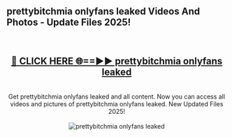<h2>prettybitchmia onlyfans leaked Videos And Photos - Update Files 2025!</h2>
<br>
<div align="center">
<h2><a href="https://top-ai-tools.click/QrbHav" rel="nofollow">🔴 CLICK HERE 🌐==►► prettybitchmia onlyfans leaked</a></h2>
<br>
Get prettybitchmia onlyfans leaked and all content. Now you can access all videos and pictures of prettybitchmia onlyfans leaked. New Updated Files 2025!
<br>
<br>
<a href="https://top-ai-tools.click/QrbHav" rel="nofollow" data-target="animated-image.originalLink"><img src="https://i.ibb.co.com/WyWwxjT/player-gif2.gif" alt="prettybitchmia onlyfans leaked" style="max-width: 100%; display: inline-block;" data-target="animated-image.originalImage"></a>
</div>
<br>